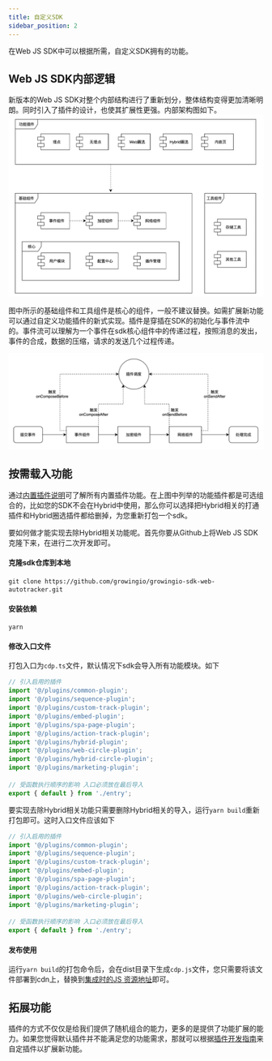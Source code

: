 ```yaml
---
title: 自定义SDK
sidebar_position: 2
---
```


在Web JS SDK中可以根据所需，自定义SDK拥有的功能。

## Web JS SDK内部逻辑

新版本的Web JS SDK对整个内部结构进行了重新划分，整体结构变得更加清晰明朗。同时引入了插件的设计，也使其扩展性更强。内部架构图如下。
![Web JS SDK架构图](/img/web-sdk-design.png)

图中所示的基础组件和工具组件是核心的组件，一般不建议替换。如需扩展新功能可以通过自定义功能插件的新式实现。插件是穿插在SDK的初始化与事件流中的。事件流可以理解为一个事件在sdk核心组件中的传递过程，按照消息的发出，事件的合成，数据的压缩，请求的发送几个过程传递。

![Web SDK Plugin](/img/web-sdk-plugin-flow.png)

## 按需载入功能

通过[内置插件说明](/docs/webjs/plugins)可了解所有内置插件功能。在上图中列举的功能插件都是可选组合的，比如您的SDK不会在Hybrid中使用，那么你可以选择把Hybrid相关的打通插件和Hybrid圈选插件都给删掉，为您重新打包一个sdk。

要如何做才能实现去除Hybrid相关功能呢。首先你要从Github上将Web JS SDK克隆下来，在进行二次开发即可。

#### 克隆sdk仓库到本地

```shell
git clone https://github.com/growingio/growingio-sdk-web-autotracker.git
```

#### 安装依赖

```shell
yarn 
```

#### 修改入口文件

打包入口为`cdp.ts`文件，默认情况下sdk会导入所有功能模块。如下

```typescript
// 引入启用的插件
import '@/plugins/common-plugin';
import '@/plugins/sequence-plugin';
import '@/plugins/custom-track-plugin';
import '@/plugins/embed-plugin';
import '@/plugins/spa-page-plugin';
import '@/plugins/action-track-plugin';
import '@/plugins/hybrid-plugin';       
import '@/plugins/web-circle-plugin';
import '@/plugins/hybrid-circle-plugin';
import '@/plugins/marketing-plugin';

// 受函数执行顺序的影响 入口必须放在最后导入
export { default } from './entry';
```

要实现去除Hybrid相关功能只需要删除Hybrid相关的导入，运行`yarn build`重新打包即可。这时入口文件应该如下

```typescript
// 引入启用的插件
import '@/plugins/common-plugin';
import '@/plugins/sequence-plugin';
import '@/plugins/custom-track-plugin';
import '@/plugins/embed-plugin';
import '@/plugins/spa-page-plugin';
import '@/plugins/action-track-plugin';
import '@/plugins/web-circle-plugin';
import '@/plugins/marketing-plugin';

// 受函数执行顺序的影响 入口必须放在最后导入
export { default } from './entry';
```

#### 发布使用

运行`yarn build`的打包命令后，会在dist目录下生成`cdp.js`文件，您只需要将该文件部署到cdn上，替换到[集成时的JS 资源地址](/docs/webjs/base#web使用集成)即可。

## 拓展功能

插件的方式不仅仅是给我们提供了随机组合的能力，更多的是提供了功能扩展的能力。如果您觉得默认插件并不能满足您的功能需求，那就可以根据[插件开发指南](/docs/webjs/develop/plugin_dev)来自定插件以扩展新功能。

